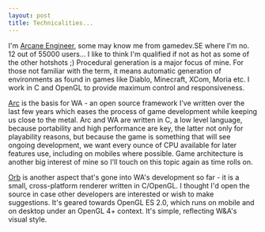 ```yaml
---
layout: post
title: Technicalities...
---
```


I'm [Arcane Engineer](http://gamedev.stackexchange.com/users/5473/arcane-engineer), some may know me from gamedev.SE where I'm no. 12 out of 55000 users... I like to think I'm qualified if not as hot as some of the other hotshots ;) Procedural generation is a major focus of mine. For those not familiar with the term, it means automatic generation of environments as found in games like Diablo, Minecraft, XCom, Moria etc. I work in C and OpenGL to provide maximum control and responsiveness.

[Arc](https://github.com/ArcaneIngenuity/arc) is the basis for WA - an open source framework I've written over the last few years which eases the process of game development while keeping us close to the metal. Arc and WA are written in C, a low level language, because portability and high performance are key, the latter not only for playability reasons, but because the game is something that will see ongoing development, we want every ounce of CPU available for later features use, including on mobiles where possible. Game architecture is another big interest of mine so I'll touch on this topic again as time rolls on.

[Orb](https://github.com/ArcaneIngenuity/orb) is another aspect that's gone into WA's development so far - it is a small, cross-platform renderer written in C/OpenGL. I thought I'd open the source in case other developers are interested or wish to make suggestions. It's geared towards OpenGL ES 2.0, which runs on mobile and on desktop under an OpenGL 4+ context. It's simple, reflecting W&A's visual style.